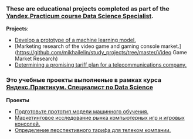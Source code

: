### These are educational projects completed as part of the [Yandex.Practicum course Data Science Specialist](https://praktikum.yandex.ru/).

**Projects**:
* [Develop a prototype of a machine learning model.](https://github.com/mikhailelin/study_projects/tree/master/GoldMining)
* [Marketing research of the video game and gaming console market.](https://github.com/mikhailelin/study_projects/tree/master/Video Game Market Research)
* [Determining a promising tariff plan for a telecommunications company.](https://github.com/mikhailelin/study_projects/tree/master/%D0%A2%D0%B0%D1%80%D0%B8%D1%84%D1%8B%D0%A2%D0%B5%D0%BB%D0%B5%D0%BA%D0%BE%D0%BC%D0%B0)

### Это учебные проекты выполненые в рамках курса [Яндекс.Практикум. Специалист по Data Science](https://praktikum.yandex.ru/)
**Проекты**
* [Подготовьте прототип модели машинного обучения.](https://github.com/mikhailelin/study_projects/tree/master/GoldMining)
* [Маркетинговое исследование рынка компьютерных игр и игровых консолей.](https://github.com/mikhailelin/study_projects/tree/master/%D0%98%D0%B7%D1%83%D1%87%D0%B5%D0%BD%D0%B8%D0%B5%20%D1%80%D1%8B%D0%BD%D0%BA%D0%B0%20%D0%BA%D0%BE%D0%BC%D0%BF%D1%8C%D1%8E%D1%82%D0%B5%D1%80%D0%BD%D1%8B%D1%85%20%D0%B8%D0%B3%D1%80)
* [Определение перспективного тарифа для телеком компании.](https://github.com/mikhailelin/study_projects/tree/master/%D0%A2%D0%B0%D1%80%D0%B8%D1%84%D1%8B%D0%A2%D0%B5%D0%BB%D0%B5%D0%BA%D0%BE%D0%BC%D0%B0)


